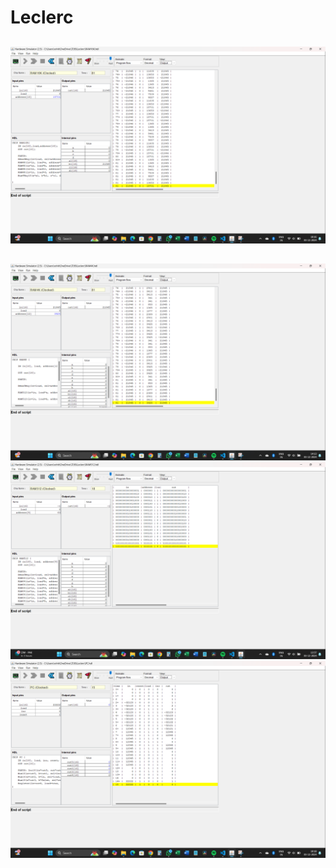 # Leclerc
##
<img src="./Screenshot 16K.png"/>

##

<img src="./Screenshot 4K.png"/>

<img src="./Screenshot 512.png"/>
<img src="./Screenshot PC.png"/>